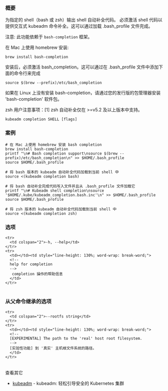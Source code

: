 
<!--
### Synopsis
-->
### 概要

<!--
Output shell completion code for the specified shell (bash or zsh).
The shell code must be evaluated to provide interactive
completion of kubeadm commands. This can be done by sourcing it from
the .bash_profile.
-->
为指定的 shell（bash 或 zsh）输出 shell 自动补全代码。
必须激活 shell 代码以提供交互式 kubeadm 命令补全。这可以通过加载 .bash_profile 文件完成。

<!--
Note: this requires the bash-completion framework.
-->
注意: 此功能依赖于 `bash-completion` 框架。

<!--
To install it on Mac use homebrew:
    $ brew install bash-completion
Once installed, bash_completion must be evaluated. This can be done by adding the
following line to the .bash_profile
    $ source $(brew --prefix)/etc/bash_completion
-->
在 Mac 上使用 homebrew 安装:

    brew install bash-completion

安装后，必须激活 bash_completion。这可以通过在 .bash_profile 文件中添加下面的命令行来完成 

    source $(brew --prefix)/etc/bash_completion

<!--
If bash-completion is not installed on Linux, please install the 'bash-completion' package
via your distribution's package manager.
-->
如果在 Linux 上没有安装 bash-completion，请通过您的发行版的包管理器安装 'bash-completion' 软件包。

<!--
Note for zsh users: [1] zsh completions are only supported in versions of zsh &gt;= 5.2
-->
zsh 用户注意事项：[1] zsh 自动补全仅在 &gt;=v5.2 及以上版本中支持。

```
kubeadm completion SHELL [flags]
```

<!--
### Examples
-->
### 案例

<!--
```

# Install bash completion on a Mac using homebrew
brew install bash-completion
printf "\n# Bash completion support\nsource $(brew --prefix)/etc/bash_completion\n" >> $HOME/.bash_profile
source $HOME/.bash_profile

# Load the kubeadm completion code for bash into the current shell
source <(kubeadm completion bash)

# Write bash completion code to a file and source if from .bash_profile
kubeadm completion bash > ~/.kube/kubeadm_completion.bash.inc
printf "\n# Kubeadm shell completion\nsource '$HOME/.kube/kubeadm_completion.bash.inc'\n" >> $HOME/.bash_profile
source $HOME/.bash_profile

# Load the kubeadm completion code for zsh[1] into the current shell
source <(kubeadm completion zsh)
```
-->

```
# 在 Mac 上使用 homebrew 安装 bash completion
brew install bash-completion
printf "\n# Bash completion support\nsource $(brew --prefix)/etc/bash_completion\n" >> $HOME/.bash_profile
source $HOME/.bash_profile

# 将 bash 版本的 kubeadm 自动补全代码加载到当前 shell 中
source <(kubeadm completion bash)

# 将 bash 自动补全完成代码写入文件并且从 .bash_profile 文件加载它
printf "\n# Kubeadm shell completion\nsource '$HOME/.kube/kubeadm_completion.bash.inc'\n" >> $HOME/.bash_profile
source $HOME/.bash_profile

# 将 zsh 版本的 kubeadm 自动补全代码加载到当前 shell 中
source <(kubeadm completion zsh)
```

<!--
### Options
-->
### 选项

<table style="width: 100%; table-layout: fixed;">
  <colgroup>
    <col span="1" style="width: 10px;" />
    <col span="1" />
  </colgroup>
  <tbody>

    <tr>
      <td colspan="2">-h, --help</td>
    </tr>
    <tr>
      <td></td><td style="line-height: 130%; word-wrap: break-word;">
      <!--
      help for completion
      -->
       completion 操作的帮助信息
      </td>
    </tr>

  </tbody>
</table>



<!--
### Options
-->
### 从父命令继承的选项

<table style="width: 100%; table-layout: fixed;">
  <colgroup>
    <col span="1" style="width: 10px;" />
    <col span="1" />
  </colgroup>
  <tbody>

    <tr>
      <td colspan="2">--rootfs string</td>
    </tr>
    <tr>
      <td></td><td style="line-height: 130%; word-wrap: break-word;">
      <!--
      [EXPERIMENTAL] The path to the 'real' host root filesystem.
      -->
      [实验性功能] 到 '真实' 主机根文件系统的路径。
      </td>
    </tr>

  </tbody>
</table>



<!-- 
SEE ALSO 
-->
查看其它

<!-- 
* [kubeadm](kubeadm.md)	 - kubeadm: easily bootstrap a secure Kubernetes cluster 
-->
* [kubeadm](kubeadm.md)	 - kubeadm: 轻松引导安全的 Kubernetes 集群

